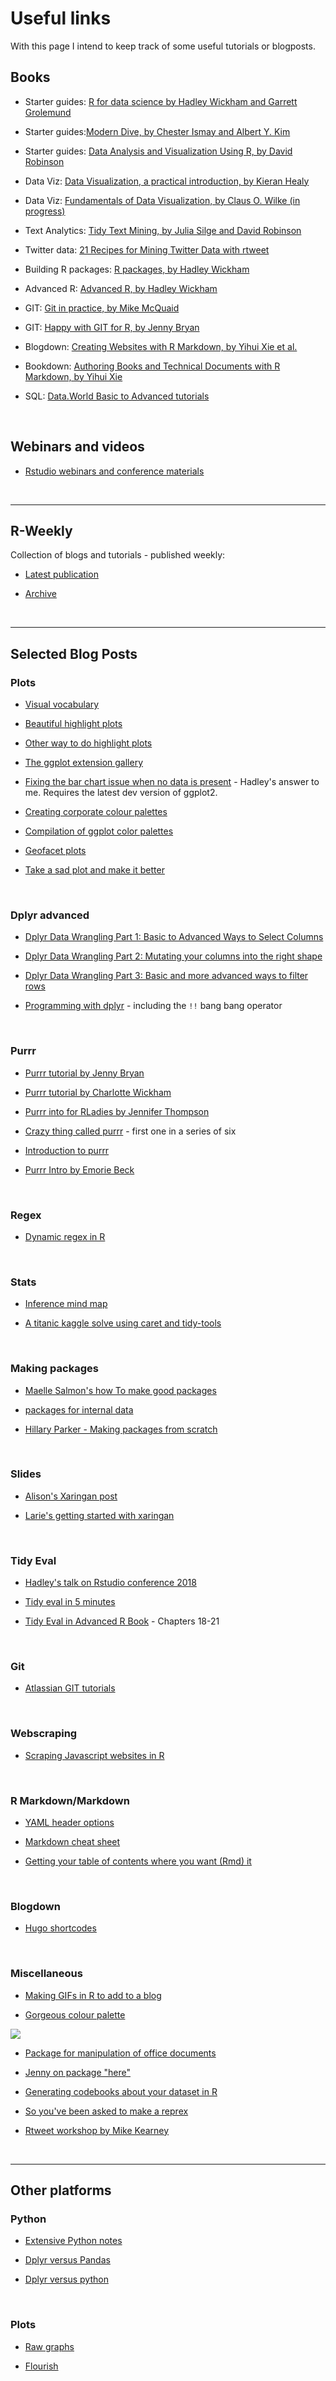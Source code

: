 # Useful links

With this page I intend to keep track of some useful tutorials or blogposts.

## Books

+ Starter guides: [R for data science by Hadley Wickham and Garrett Grolemund](http://r4ds.had.co.nz/)

+ Starter guides:[Modern Dive, by Chester Ismay and Albert Y. Kim](http://moderndive.com/)

+ Starter guides: [Data Analysis and Visualization Using R, by David Robinson](http://varianceexplained.org/RData/)

+ Data Viz: [Data Visualization, a practical introduction, by Kieran Healy](http://socviz.co/)

+ Data Viz: [Fundamentals of Data Visualization, by Claus O. Wilke (in progress)](http://serialmentor.com/dataviz/)

+ Text Analytics: [Tidy Text Mining, by Julia Silge and David Robinson](https://www.tidytextmining.com/)

+ Twitter data: [21 Recipes for Mining Twitter Data with rtweet](https://rud.is/books/21-recipes/)

+ Building R packages: [R packages, by Hadley Wickham](http://r-pkgs.had.co.nz/)

+ Advanced R: [Advanced R, by Hadley Wickham](http://adv-r.had.co.nz/)

+ GIT: [Git in practice, by Mike McQuaid](https://github.com/GitInPractice/GitInPractice#readme)

+ GIT: [Happy with GIT for R, by Jenny Bryan](http://happygitwithr.com/)

+ Blogdown: [Creating Websites with R Markdown, by Yihui Xie et al.](https://bookdown.org/yihui/blogdown/)

+ Bookdown: [Authoring Books and Technical Documents with R Markdown, by Yihui Xie](https://bookdown.org/yihui/bookdown/)

+ SQL: [Data.World Basic to Advanced tutorials](https://docs.data.world/documentation/sql/concepts/basic/intro.html)


<br>

## Webinars and videos

+ [Rstudio webinars and conference materials](https://www.rstudio.com/resources/webinars/)




<br><hr>

## R-Weekly
Collection of blogs and tutorials - published weekly:

+ [Latest publication](https://rweekly.org/)

+ [Archive](https://rweekly.org/archive)






<br><hr>

## Selected Blog Posts

### Plots

+ [Visual vocabulary](https://github.com/ft-interactive/chart-doctor/tree/master/visual-vocabulary)

+ [Beautiful highlight plots](https://yutani.rbind.io/post/2017-10-06-gghighlight/)

+ [Other way to do highlight plots](https://drsimonj.svbtle.com/plotting-background-data-for-groups-with-ggplot2)

+ [The ggplot extension gallery](http://www.ggplot2-exts.org/gallery/)

+ [Fixing the bar chart issue when no data is present](https://twitter.com/hadleywickham/status/954339479111786496) - Hadley's answer to me. Requires the latest dev version of ggplot2.

+ [Creating corporate colour palettes](https://drsimonj.svbtle.com/creating-corporate-colour-palettes-for-ggplot2)

+ [Compilation of ggplot color palettes](https://github.com/EmilHvitfeldt/r-color-palettes)

+ [Geofacet plots](http://ryanhafen.com/blog/geofacet)

+ [Take a sad plot and make it better](https://github.com/apreshill/ohsu-biodatavis)



<br>

### Dplyr advanced

+ [Dplyr Data Wrangling Part 1: Basic to Advanced Ways to Select Columns](https://suzan.rbind.io/2018/01/dplyr-tutorial-1/)

+ [Dplyr Data Wrangling Part 2: Mutating your columns into the right shape](https://suzan.rbind.io/2018/02/dplyr-tutorial-2/)

+ [Dplyr Data Wrangling Part 3: Basic and more advanced ways to filter rows](https://suzan.rbind.io/2018/02/dplyr-tutorial-3/)

+ [Programming with dplyr](http://dplyr.tidyverse.org/articles/programming.html) - including the `!!` bang bang operator




<br>

### Purrr

+ [Purrr tutorial by Jenny Bryan](https://jennybc.github.io/purrr-tutorial/)

+ [Purrr tutorial by Charlotte Wickham](https://github.com/cwickham/purrr-tutorial)

+ [Purrr into for RLadies by Jennifer Thompson](https://github.com/jenniferthompson/RLadiesIntroToPurrr)

+ [Crazy thing called purrr](http://colinfay.me/purrr-web-mining/) - first one in a series of six

+ [Introduction to purrr](https://emoriebeck.github.io/R-tutorials/purrr/)

+ [Purrr Intro by Emorie Beck](https://emoriebeck.github.io/R-tutorials/)



<br>

### Regex

+ [Dynamic regex in R](https://stackoverflow.com/questions/16221899/dynamic-regex-in-r)


<br>

### Stats

+ [Inference mind map](https://coggle.it/diagram/Vxlydu1akQFeqo6-/t/inference)

+ [A titanic kaggle solve using caret and tidy-tools](https://rsangole.netlify.com/project/yet-another-titanic-solve/)



<br>

### Making packages

+ [Maelle Salmon's how To make good packages](http://www.masalmon.eu/2017/12/11/goodrpackages/)

+ [packages for internal data](http://rmhogervorst.nl/cleancode/blog/2016/03/07/create-package-for-dataset.html)

+ [Hillary Parker - Making packages from scratch](https://hilaryparker.com/2014/04/29/writing-an-r-package-from-scratch/)



<br>

### Slides

+ [Alison's Xaringan post](https://alison.rbind.io/post/r-ladies-slides/)

+ [Larie's getting started with xaringan](https://aczane.netlify.com/2018/03/02/i-m-not-a-ninja-but-i-ve-got-some-slides/)


<br>


### Tidy Eval

+ [Hadley's talk on Rstudio conference 2018](https://www.rstudio.com/resources/videos/tidy-eval-programming-with-dplyr-tidyr-and-ggplot2/)

+ [Tidy eval in 5 minutes](https://www.youtube.com/watch?v=nERXS3ssntw)

+ [Tidy Eval in Advanced R Book](https://adv-r.hadley.nz/meta.html) - Chapters 18-21


<br>

### Git

+ [Atlassian GIT tutorials](https://www.atlassian.com/git/tutorials/git-stash)



<br>

### Webscraping

+ [Scraping Javascript websites in R](http://blog.brooke.science/posts/scraping-javascript-websites-in-r/)

<br>


### R Markdown/Markdown

+ [YAML header options](https://rmarkdown.rstudio.com/html_document_format.html)

+ [Markdown cheat sheet](https://github.com/adam-p/markdown-here/wiki/Markdown-Cheatsheet)

+ [Getting your table of contents where you want (Rmd) it](https://www.garrickadenbuie.com/blog/2018/02/28/add-a-generated-table-of-contents-anywhere-in-rmarkdown/)

<br>

### Blogdown
+ [Hugo shortcodes](https://github.com/rstudio/blogdown/issues/40)


<br>

### Miscellaneous

+ [Making GIFs in R to add to a blog](https://blogdown-demo.rbind.io/2018/01/31/gif-animations/)

+ [Gorgeous colour palette](https://github.com/jkaupp/nord)

![](https://github.com/jkaupp/nord/blob/master/man/figures/README-palettes-1.png?raw=true)

+ [Package for manipulation of office documents](https://davidgohel.github.io/officer/)

+ [Jenny on package "here"](https://github.com/jennybc/here_here)

+ [Generating codebooks about your dataset in R](http://sandsynligvis.dk/articles/18/codebook.html)

+ [So you've been asked to make a reprex](https://www.jessemaegan.com/post/so-you-ve-been-asked-to-make-a-reprex/)

+ [Rtweet workshop by Mike Kearney](https://mkearney.github.io/nicar_tworkshop/#39)



<br><hr>

## Other platforms

### Python

+ [Extensive Python notes](https://chrisalbon.com/)

+ [Dplyr versus Pandas](https://jarvmiller.github.io/2018/02/28/r-pandas/)

+ [Dplyr versus python](https://gist.github.com/conormm/fd8b1980c28dd21cfaf6975c86c74d07)


<br>

### Plots

+ [Raw graphs](https://www.littlemissdata.com/blog/data-science-graphs-no-code)

+ [Flourish](https://www.littlemissdata.com/blog/data-storytelling)
